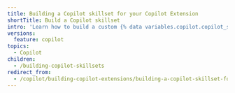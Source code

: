 ```yaml
---
title: Building a Copilot skillset for your Copilot Extension
shortTitle: Build a Copilot skillset
intro: 'Learn how to build a custom {% data variables.copilot.copilot_skillset_short %} to combine custom skills and extend the capabilities of {% data variables.product.prodname_copilot_short %}.'
versions:
  feature: copilot
topics:
  - Copilot
children:
  - /building-copilot-skillsets
redirect_from:
  - /copilot/building-copilot-extensions/building-a-copilot-skillset-for-your-copilot-extension
---
```


